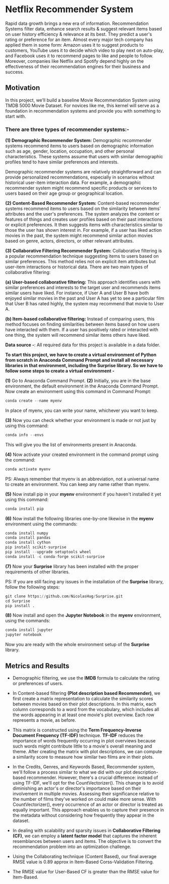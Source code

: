 # Netflix Recommender System
Rapid data growth brings a new era of information. Recommendation Systems filter data, enhance search results &amp; suggest relevant items based on user history efficiency &amp; relevance at its best. They predict a user's rating or preference for an item. Almost every major tech company has applied them in some form: Amazon uses it to suggest products to customers, YouTube uses it to decide which video to play next on auto-play, and Facebook uses it to recommend pages to like and people to follow. Moreover, companies like Netflix and Spotify depend highly on the effectiveness of their recommendation engines for their business and success.

## Motivation
In this project, we’ll build a baseline Movie Recommendation System using TMDB 5000 Movie Dataset. For novices like me, this kernel will serve as a foundation in recommendation systems and provide you with something to start with.

### There are three types of recommender systems:-
**(1) Demographic Recommender System:** Demographic recommender systems recommend items to users based on demographic information such as age, gender, location, occupation, and other personal characteristics. These systems assume that users with similar demographic profiles tend to have similar preferences and interests.

Demographic recommender systems are relatively straightforward and can provide personalized recommendations, especially in scenarios without historical user-item interaction data. For example, a demographic recommender system might recommend specific products or services to users based on their age group or geographical location.

**(2) Content-Based Recommender System:** Content-based recommender systems recommend items to users based on the similarity between items' attributes and the user's preferences. The system analyzes the content or features of things and creates user profiles based on their past interactions or explicit preferences. It then suggests items with characteristics similar to those the user has shown interest in. For example, if a user has liked action movies in the past, the system might recommend similar action movies based on genre, actors, directors, or other relevant attributes.

**(3) Collaborative Filtering Recommender System:** Collaborative filtering is a popular recommendation technique suggesting items to users based on similar preferences. This method relies not on explicit item attributes but user-item interactions or historical data. There are two main types of collaborative filtering:

**(a) User-based collaborative filtering:** This approach identifies users with similar preferences and interests to the target user and recommends items similar users have liked. For instance, if User A and User B have both enjoyed similar movies in the past and User A has yet to see a particular film that User B has rated highly, the system may recommend that movie to User A.

**(b) Item-based collaborative filtering:** Instead of comparing users, this method focuses on finding similarities between items based on how users have interacted with them. If a user has positively rated or interacted with one thing, the system will recommend similar items others have liked.

**Data source -**: All required data for this project is available in a data folder.

**To start this project, we have to create a virtual environment of Python from scratch in Anaconda Command Prompt and install all necessary libraries in that environment, including the Surprise library. So we have to follow some steps to create a virtual environment -**

**(1)** Go to Anaconda Command Prompt.
**(2)** Initially, you are in the base environment, the default environment in the Anaconda Command Prompt. Now create an environment using this command in Command Prompt:
```Python
conda create --name myenv
```
In place of myenv, you can write your name, whichever you want to keep.

**(3)** Now you can check whether your environment is made or not just by using this command:
```Python
conda info --envs
```
This will give you the list of environments present in Anaconda. 

**(4)** Now activate your created environment in the command prompt using the command:
```Python
conda activate myenv
```
PS: Always remember that myenv is an abbreviation, not a universal name to create an environment. You can keep any name rather than myenv. 

**(5)** Now install pip in your **myenv** environment if you haven't installed it yet using this command:
```Python
conda install pip
```
**(6)** Now install the following libraries one-by-one likewise in the **myenv** environment using the commands:
```Python
conda install numpy
conda install pandas
conda install cython
pip install scikit-surprise
pip install --upgrade setuptools wheel
conda install -c conda-forge scikit-surprise
```
**(7)** Now your **Surprise** library has been installed with the proper requirements of other libraries.

PS: If you are still facing any issues in the installation of the **Surprise** library, follow the following steps:
```Python
git clone https://github.com/NicolasHug/Surprise.git
cd Surprise
pip install .
```
**(8)** Now install and open the **Jupyter Notebook** in the **myenv** environment, using the commands:
```Python
conda install jupyter
jupyter notebook
```

Now you are ready with the whole environment setup of the **Surprise** library.

## Metrics and Results

* Demographic filtering, we use the **IMDB** formula to calculate the rating or preferences of users.

* In Content-based filtering **(Plot description based Recommender)**, we first create a matrix representation to calculate the similarity scores between movies based on their plot descriptions. In this matrix, each column corresponds to a word from the vocabulary, which includes all the words appearing in at least one movie's plot overview. Each row represents a movie, as before.

* This matrix is constructed using the **Term Frequency-Inverse Document Frequency (TF-IDF)** technique. **TF-IDF** reduces the importance of words frequently occurring in plot overviews because such words might contribute little to a movie's overall meaning and theme. After creating the matrix with plot descriptions, we can compute a similarity score to measure how similar two films are in their plots.

* In the Credits, Genres, and Keywords Based, Recommender system, we'll follow a process similar to what we did with our plot description-based recommender. However, there's a crucial difference: instead of using TF-IDF, we'll opt for the CountVectorizer(). This change is to avoid diminishing an actor's or director's importance based on their involvement in multiple movies. Assessing their significance relative to the number of films they've worked on could make more sense. With CountVectorizer(), every occurrence of an actor or director is treated as equally important. This approach enables us to capture their presence in the metadata without considering how frequently they appear in the dataset.

* In dealing with scalability and sparsity issues in **Collaborative Filtering (CF)**, we can employ a **latent factor model** that captures the inherent resemblances between users and items. The objective is to convert the recommendation problem into an optimization challenge.

* Using the Collaborating technique (Content Based), our final average RMSE value is 0.89 approx in Item-Based Corss-Validation Filtering.
* The RMSE value for User-Based CF is greater than the RMSE value for Item-Based. 







